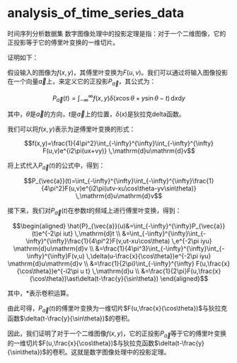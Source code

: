 # analysis_of_time_series_data
时间序列分析数据集
数字图像处理中的投影定理是指：对于一个二维图像，它的正投影等于它的傅里叶变换的一维切片。

证明如下：

假设输入的图像为$f(x,y)$，其傅里叶变换为$F(u,v)$。我们可以通过将输入图像投影在一个向量$\vec{a}$上，来定义它的正投影$P_{\vec{a}}$，其公式为：

$$P_{\vec{a}}(t)=\int_{-\infty}^{\infty} f(x,y)\delta(x\cos\theta+y\sin\theta-t) \,\mathrm{d}x \mathrm{d}y$$

其中，$\theta$是$\vec{a}$的方向，$t$是$\vec{a}$上的位置，$\delta(x)$是狄拉克delta函数。

我们可以将$f(x,y)$表示为逆傅里叶变换的形式：

$$f(x,y)=\frac{1}{4\pi^2}\int_{-\infty}^{\infty}\int_{-\infty}^{\infty} F(u,v)e^{i2\pi(ux+vy)} \,\mathrm{d}u\mathrm{d}v$$

将上式代入$P_{\vec{a}}(t)$的公式中，得到：

$$P_{\vec{a}}(t)=\int_{-\infty}^{\infty}\int_{-\infty}^{\infty}\frac{1}{4\pi^2}F(u,v)e^{i2\pi(utv-xu\cos\theta-yv\sin\theta)} \,\mathrm{d}u\mathrm{d}v$$

接下来，我们对$P_{\vec{a}}(t)$在参数$t$的频域上进行傅里叶变换，得到：

$$\begin{aligned}
\hat{P}_{\vec{a}}(u)&=\int_{-\infty}^{\infty}P_{\vec{a}}(t)e^{-2\pi iut} \,\mathrm{d}t \\
&=\int_{-\infty}^{\infty}\int_{-\infty}^{\infty}\frac{1}{4\pi^2}F(v,ut-xu\cos\theta) \,e^{-2\pi iyu} \mathrm{d}u\mathrm{d}v \\
&=\frac{1}{4\pi^3}\int_{-\infty}^{\infty}\int_{-\infty}^{\infty}F(v,u) \,\delta(u-\frac{x}{\cos\theta})e^{-2\pi iyu} \mathrm{d}u\mathrm{d}v \\
&=\frac{1}{2\pi}\int_{-\infty}^{\infty} F(u,\frac{x}{\cos\theta})e^{-i2\pi u t} \,\mathrm{d}u \\
&=\frac{1}{2\pi}F(u,\frac{x}{\cos\theta})\ast\delta(t-\frac{y}{\sin\theta})
\end{aligned}$$

其中，$\ast$表示卷积运算。

由此可得，$P_{\vec{a}}(t)$的傅里叶变换为一维切片$F(u,\frac{x}{\cos\theta})$与狄拉克函数$\delta(t-\frac{y}{\sin\theta})$的卷积。

因此，我们证明了对于一个二维图像$f(x,y)$，它的正投影$P_{\vec{a}}$等于它的傅里叶变换的一维切片$F(u,\frac{x}{\cos\theta})$与狄拉克函数$\delta(t-\frac{y}{\sin\theta})$的卷积。这就是数字图像处理中的投影定理。
